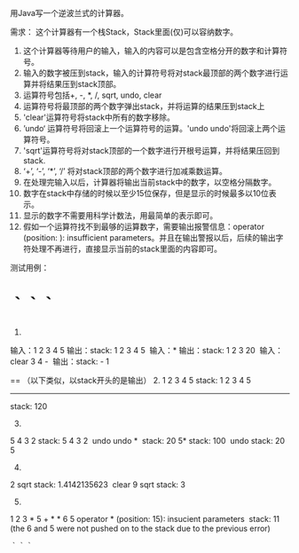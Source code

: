 用Java写一个逆波兰式的计算器。

需求：
这个计算器有一个栈Stack，Stack里面(仅)可以容纳数字。
1. 这个计算器等待用户的输入，输入的内容可以是包含空格分开的数字和计算符号。
2. 输入的数字被压到stack，输入的计算符号将对stack最顶部的两个数字进行运算并将结果压到stack顶部。
3. 运算符号包括+, -, *, /, sqrt, undo, clear
4. 运算符号将最顶部的两个数字弹出stack，并将运算的结果压到stack上
5. 'clear'运算符号将stack中所有的数字移除。
6. ’undo‘ 运算符号将回滚上一个运算符号的运算。'undo undo'将回滚上两个运算符号。
7. 'sqrt'运算符号将对stack顶部的一个数字进行开根号运算，并将结果压回到stack.
8. ‘+’, ‘-’, ‘*’, ‘/’ 将对stack顶部的两个数字进行加减乘数运算。
9. 在处理完输入以后，计算器将输出当前stack中的数字，以空格分隔数字。
10. 数字在stack中存储的时候以至少15位保存，但是显示的时候最多以10位表示。
11. 显示的数字不需要用科学计数法，用最简单的表示即可。
12. 假如一个运算符找不到最够的运算数字，需要输出报警信息：operator <operator> (position: <pos>): insufficient parameters。并且在输出警报以后，后续的输出字符处理不再进行，直接显示当前的stack里面的内容即可。

测试用例：

｀｀｀
==
1.
输入：1 2 3 4 5
输出：stack: 1 2 3 4 5 
输入：*
输出：stack: 1 2 3 20 
输入：clear 3 4 - 
输出：stack: - 1

==
（以下类似，以stack开头的是输出）
2.
1 2 3 4 5
stack: 1 2 3 4 5 
** **
stack: 120

3.
5 4 3 2
stack: 5 4 3 2 
undo undo * 
stack: 20
5*
stack: 100 
undo
stack: 20 5

4.
2 sqrt
stack: 1.4142135623 
clear 9 sqrt
stack: 3

5.
1 2 3 * 5 + * * 6 5
operator * (position: 15): insucient parameters 
stack: 11
(the 6 and 5 were not pushed on to the stack due to the previous error)

｀｀｀